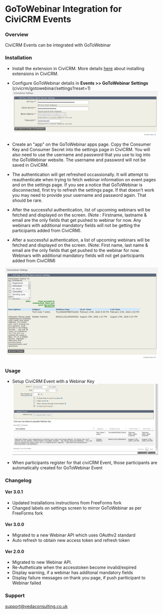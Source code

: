 # GoToWebinar Integration for CiviCRM Events #

### Overview ###

CiviCRM Events can be integrated with GoToWebinar

### Installation ###

* Install the extension in CiviCRM. More details [here](https://docs.civicrm.org/sysadmin/en/latest/customize/extensions/#installing-a-new-extension) about installing extensions in CiviCRM.
* Configure GoToWebinar details in **Events >> GoToWebinar Settings** (civicrm/gotowebinar/settings?reset=1)
![Screenshot of integration options](images/webinar-setting-page.jpg)

* Create an "app" on the GoToWebinar apps page. Copy the Consumer Key and Consumer Secret into the settings page in CiviCRM. You will also need to use the username and password that you use to log into the GoToWebinar website. The username and password will not be saved in CiviCRM.

* The authentication will get refreshed occassionally. It will attempt to reauthenticate when trying to fetch webinar information on event pages and on the settings page. If you see a notice that GoToWebinar is disconnected, first try to refresh the settings page. If that doesn't work you may need to provide your username and password again. That should be rare.

* After the successful authentication, list of upcoming webinars will be fetched and displayed on the screen. (Note : Firstname, lastname & email are the only fields that get pushed to webinar for now. Any webinars with additional mandatory fields will not be getting the participants added from CiviCRM).

* After a successful authentication, a list of upcoming webinars will be fetched and displayed on the screen. (Note: First name, last name & email are the only fields that get pushed to the webinar for now. Webinars with additional mandatory fields will not get participants added from CiviCRM)

![Screenshot of integration options](images/setting-page-after-auth.jpg)

### Usage ###

* Setup CiviCRM Event with a Webinar Key
![Screenshot of integration options](images/manage-event.jpg)

* When participants register for that civiCRM Event, those participants are automatically created for GoToWebinar Event

### Changelog ###

#### Ver 3.0.1 ####
* Updated Installations instructions from FreeForms fork 
* Changed labels on settings screen to mirror GoToWebinar as per FreeForms fork

#### Ver 3.0.0 ####
* Migrated to a new Webinar API which uses OAuthv2 standard
* Auto refresh to obtain new access token and refresh token

#### Ver 2.0.0 ####
* Migrated to new Webinar API.
* Re-Autheticate when the accesstoken become invalid/expired
* Display warning, if a webinar has additonal mandatory fields
* Display failure messages on thank you page, if push pariticipant to Webinar failed

### Support ###

support@vedaconsulting.co.uk
